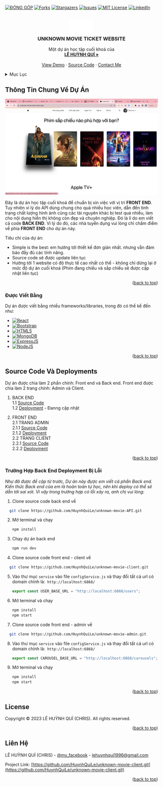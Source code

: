 <!-- Improved compatibility of back to top link: See: https://github.com/othneildrew/Best-README-Template/pull/73 -->

<a name="readme-top" id="readme-top"></a>

<!--
*** Thanks for checking out the Best-README-Template. If you have a suggestion
*** that would make this better, please fork the repo and create a pull request
*** or simply open an issue with the tag "enhancement".
*** Don't forget to give the project a star!
*** Thanks again! Now go create something AMAZING! :D
-->

<!-- PROJECT SHIELDS -->
<!--
*** I'm using markdown "reference style" links for readability.
*** Reference links are enclosed in brackets [ ] instead of parentheses ( ).
*** See the bottom of this document for the declaration of the reference variables
*** for contributors-url, forks-url, etc. This is an optional, concise syntax you may use.
*** https://www.markdownguide.org/basic-syntax/#reference-style-links
-->

[![ĐÓNG GÓP][contributors-shield]][contributors-url]
[![Forks][forks-shield]][forks-url]
[![Stargazers][stars-shield]][stars-url]
[![Issues][issues-shield]][issues-url]
[![MIT License][license-shield]][license-url]
[![LinkedIn][linkedin-shield]][linkedin-url]

<!-- PROJECT LOGO -->
<br />
<div align="center">
  <a href="https://unknown-movie-client.vercel.app/">
   <div  style="background-color: black; width: 80px; height:30px"> <img src="./public/img/unknown-logo.svg" alt="Logo" width="80" height="80"></div>
  </a>

  <h3 align="center">UNKNOWN MOVIE TICKET WEBSITE</h3>

  <p align="center">
    Một dự án học tập cuối khoá của
    <br />
    <a href="https://lehuynhqui.vercel.app/"><strong>LÊ HUỲNH QUÍ »</strong></a>
    <br />
    <br />
    <a href="https://unknown-movie-client.vercel.app/">View Demo</a>
    ·
    <a href="https://github.com/HuynhQuiLe/unknown-movie-client">Source Code</a>
    ·
    <a href="https://www.facebook.com/lehuynhqui99">Contact Me</a>
  </p>
</div>

<!-- TABLE OF CONTENTS -->
<details>
  <summary>Mục Lục</summary>
  <ol>
    <li>
      <a href="#thông-tin-chung-về-dự-án">Thông Tin Chung Về Dự Án</a>
      <ul>
        <li><a href="#được-viết-bằng">Được Viết Bằng</a></li>
      </ul>
    </li>
    <li><a href="#source-code-và-deployments">Source Code Và Deployments</a></li>
    <li><a href="#trường-hợp-back-end-deployment-bị-lỗi">Trường Hợp Back End Deployment Bị Lỗi</a></li>
    <li><a href="#license">License</a></li>
    <li><a href="#liên-hệ">Liên Hệ</a></li>
  </ol>
</details>

<!-- ABOUT THE PROJECT -->

## Thông Tin Chung Về Dự Án

![Getting Started](/public/img/Screenshot%202023-10-20%20at%2008.21.51.png)

Đây là dự án học tập cuối khoá để chuẩn bị xin việc với vị trí <b>FRONT END</b>. Tuy nhiên vì lý do API dùng chung cho quá nhiều học viên, dẫn đến tình trạng chất lượng hình ảnh cũng các tài nguyên khác bị test quá nhiều, làm cho nội dung hiển thị không còn đẹp và chuyên nghiệp. Đó là lí do em viết cả code <b>BACK END</b>. Vì lý do đó, các nhà tuyển dụng vui lòng chỉ chấm điểm về phía <b>FRONT END</b> cho dự án này.

Tiêu chí của dự án:

- Simple is the best: em hướng tới thiết kế đơn giản nhất. nhưng vẫn đảm bảo đầy đủ các tính năng.
- Source code sẽ được update liên tục
- Hướng tới 1 website có độ thực tế cao nhất có thể - không chỉ dừng lại ở mức độ dự án cuối khoá (Phim đang chiếu và sắp chiếu sẽ được cập nhật liên tục)

<p align="right">(<a href="#readme-top">back to top</a>)</p>

### Được Viết Bằng

Dự án được viết bằng nhiều frameworks/libraries, trong đó có thể kể đến như:

- [![React][React.js]][React-url]
- [![Bootstrap][Bootstrap.com]][Bootstrap-url]
- [![HTML5][HTML5.com]][HTML5-url]
- [![MongoDB][MongoDB.io]][MongoDB-url]
- [![ExpressJS][ExpressJS.io]][ExpressJS-url]
- [![NodeJS][NodeJS.dev]][NodeJS-url]

<p align="right">(<a href="#readme-top">back to top</a>)</p>

## Source Code Và Deployments

Dự án được chia làm 2 phần chính: Front end và Back end. Front end được chia làm 2 trang chính: Admin và Client.

1. BACK END <br/>
   1.1 [Source Code](https://github.com/HuynhQuiLe/unknown-movie-API.git) <br/>
   1.2 [Deployment]() - Đanng cập nhật <br/>

2. FRONT END <br/>
   2.1 TRANG ADMIN <br/>
   2.1.1 [Source Code](https://github.com/HuynhQuiLe/unknown-movie-admin) <br/>
   2.1.2 [Deployment](https://unknown-movie-admin.vercel.app/)<br/>
   2.2 TRANG CLIENT <br/>
   2.2.1 [Source Code](https://github.com/HuynhQuiLe/unknown-movie-client) <br/>
   2.2.2 [Deployment](https://unknown-movie-client.vercel.app/) <br/>

<p align="right">(<a href="#readme-top">back to top</a>)</p>

### Trường Hợp Back End Deployment Bị Lỗi

_Như đã được đề cập từ trước, Dự án này đựợc em viết cả phần Back end. Kiến thức Back end của em là hoàn toàn tự học, nên khi deploy có thể sẽ dẫn tới sai xót. Vì vậy trong trường hợp có lỗi xảy ra, anh chị vui lòng:_

1. Clone source code back end về

```sh
  git clone https://github.com/HuynhQuiLe/unknown-movie-API.git
```

2. Mở terminal và chạy
   ```sh
   npm install
   ```
3. Chạy dự án back end
   ```sh
   npm run dev
   ```
4. Clone source code front end - client về

```sh
  git clone https://github.com/HuynhQuiLe/unknown-movie-client.git
```

5. Vào thư mục `service` vào file `configService.js` và thay đổi tất cả url có domain chính là:` http://localhost:6868/`

   ```js
   export const USER_BASE_URL = "http://localhost:6868/users";
   ```

6. Mở terminal và chạy

   ```sh
   npm install
   npm start
   ```

7. Clone source code front end - admin về

```sh
  git clone https://github.com/HuynhQuiLe/unknown-movie-admin.git
```

8. Vào thư mục `service` vào file `configService.js` và thay đổi tất cả url có domain chính là:` http://localhost:6868/`

   ```js
   export const CAROUSEL_BASE_URL = "http://localhost:6868/carousels";
   ```

9. Mở terminal và chạy
   ```sh
   npm install
   npm start
   ```

<p align="right">(<a href="#readme-top">back to top</a>)</p>

<!-- USAGE EXAMPLES -->

## License

Copyright © 2023 LÊ HUỲNH QUÍ (CHRIS). All rights reserved.

<p align="right">(<a href="#readme-top">back to top</a>)</p>

<!-- CONTACT -->

## Liên Hệ

LÊ HUỲNH QUÍ (CHRIS) - [@my_facebook](https://www.facebook.com/lehuynhqui99) - lehuynhqui1996@gmail.com

Project Link: [https://github.com/HuynhQuiLe/unknown-movie-client.git](https://github.com/HuynhQuiLe/unknown-movie-client.git)

<p align="right">(<a href="#readme-top">back to top</a>)</p>

<!-- ACKNOWLEDGMENTS -->

<!-- MARKDOWN LINKS & IMAGES -->
<!-- https://www.markdownguide.org/basic-syntax/#reference-style-links -->

[contributors-shield]: https://img.shields.io/github/contributors/othneildrew/Best-README-Template.svg?style=for-the-badge
[contributors-url]: https://github.com/othneildrew/Best-README-Template/graphs/contributors
[forks-shield]: https://img.shields.io/github/forks/othneildrew/Best-README-Template.svg?style=for-the-badge
[forks-url]: https://github.com/othneildrew/Best-README-Template/network/members
[stars-shield]: https://img.shields.io/github/stars/othneildrew/Best-README-Template.svg?style=for-the-badge
[stars-url]: https://github.com/othneildrew/Best-README-Template/stargazers
[issues-shield]: https://img.shields.io/github/issues/othneildrew/Best-README-Template.svg?style=for-the-badge
[issues-url]: https://github.com/othneildrew/Best-README-Template/issues
[license-shield]: https://img.shields.io/github/license/othneildrew/Best-README-Template.svg?style=for-the-badge
[license-url]: https://github.com/othneildrew/Best-README-Template/blob/master/LICENSE.txt
[linkedin-shield]: https://img.shields.io/badge/-LinkedIn-black.svg?style=for-the-badge&logo=linkedin&colorB=555
[linkedin-url]: https://linkedin.com/in/othneildrew
[product-screenshot]: images/screenshot.png
[Next.js]: https://img.shields.io/badge/next.js-000000?style=for-the-badge&logo=nextdotjs&logoColor=white
[Next-url]: https://nextjs.org/
[React.js]: https://img.shields.io/badge/React-20232A?style=for-the-badge&logo=react&logoColor=61DAFB
[React-url]: https://reactjs.org/
[Vue.js]: https://img.shields.io/badge/Vue.js-35495E?style=for-the-badge&logo=vuedotjs&logoColor=4FC08D
[Vue-url]: https://vuejs.org/
[MongoDB.io]: https://img.shields.io/badge/MongoDB-%234ea94b.svg?style=for-the-badge&logo=mongodb&logoColor=white
[MongoDB-url]: https://account.mongodb.com/
[NodeJS.dev]: https://img.shields.io/badge/node.js-6DA55F?style=for-the-badge&logo=node.js&logoColor=white
[NodeJS-url]: https://nodejs.org/en
[ExpressJS.io]: https://img.shields.io/badge/express.js-%23404d59.svg?style=for-the-badge&logo=express&logoColor=%2361DAFB
[ExpressJS-url]: https://expressjs.com/
[Bootstrap.com]: https://img.shields.io/badge/Bootstrap-563D7C?style=for-the-badge&logo=bootstrap&logoColor=white
[Bootstrap-url]: https://getbootstrap.com
[HTML5.com]: https://img.shields.io/badge/html5-%23E34F26.svg?style=for-the-badge&logo=html5&logoColor=white
[HTML5-url]: https://html5up.net/
